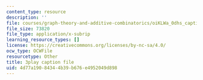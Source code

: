 ```yaml
---
content_type: resource
description: ''
file: courses/graph-theory-and-additive-combinatorics/oiKLWa_0dhs_captions.vtt
file_size: 73820
file_type: application/x-subrip
learning_resource_types: []
license: https://creativecommons.org/licenses/by-nc-sa/4.0/
ocw_type: OCWFile
resourcetype: Other
title: 3play caption file
uid: 4d77a190-8434-4b39-b676-e4952049d898
---
```


